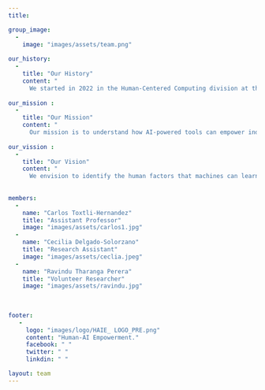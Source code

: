 ```yaml
---
title: 

group_image: 
  -
    image: "images/assets/team.png" 
    
our_history: 
  -
    title: "Our History"
    content: "
      We started in 2022 in the Human-Centered Computing division at the School of Computing at Clemson University."
      
our_mission : 
  -
    title: "Our Mission"
    content: "
      Our mission is to understand how AI-powered tools can empower individuals."
      
our_vission : 
  -
    title: "Our Vision"
    content: "
      We envision to identify the human factors that machines can learn to help us to achieve our goals."
     
    
members: 
  -
    name: "Carlos Toxtli-Hernandez"
    title: "Assistant Professor"
    image: "images/assets/carlos1.jpg"
  -
    name: "Cecilia Delgado-Solorzano"
    title: "Research Assistant"
    image: "images/assets/ceclia.jpeg" 
  -
    name: "Ravindu Tharanga Perera"
    title: "Volunteer Researcher"
    image: "images/assets/ravindu.jpg"  
  
    
    
footer:
   - 
     logo: "images/logo/HAIE_ LOGO_PRE.png"
     content: "Human-AI Empowerment."
     facebook: " "
     twitter: " "
     linkdin: " "

layout: team
---
```

